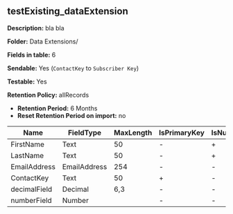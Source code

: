 ## testExisting_dataExtension

**Description:** bla bla

**Folder:** Data Extensions/

**Fields in table:** 6

**Sendable:** Yes (`ContactKey` to `Subscriber Key`)

**Testable:** Yes

**Retention Policy:** allRecords

- **Retention Period:** 6 Months
- **Reset Retention Period on import:** no

| Name | FieldType | MaxLength | IsPrimaryKey | IsNullable | DefaultValue |
| --- | --- | --- | --- | --- | --- |
| FirstName | Text | 50 | - | + |  |
| LastName | Text | 50 | - | + |  |
| EmailAddress | EmailAddress | 254 | - | - |  |
| ContactKey | Text | 50 | + | - |  |
| decimalField | Decimal | 6,3 | - | - |  |
| numberField | Number |  | - | - |  |
